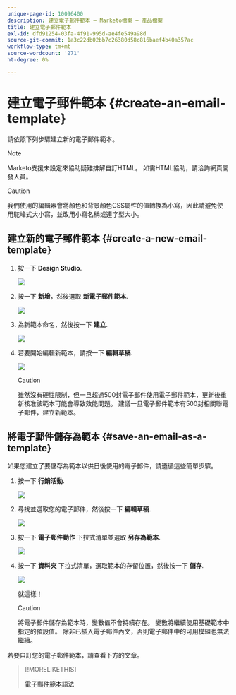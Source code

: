 ```yaml
---
unique-page-id: 10096400
description: 建立電子郵件範本 — Marketo檔案 — 產品檔案
title: 建立電子郵件範本
exl-id: dfd91254-03fa-4f91-995d-ae4fe549a98d
source-git-commit: 1a3c22db02bb7c26380d58c816baef4b40a357ac
workflow-type: tm+mt
source-wordcount: '271'
ht-degree: 0%

---
```


# 建立電子郵件範本 {#create-an-email-template}

請依照下列步驟建立新的電子郵件範本。

>[!NOTE]
>
>Marketo支援未設定來協助疑難排解自訂HTML。 如需HTML協助，請洽詢網頁開發人員。

>[!CAUTION]
>
>我們使用的編輯器會將顏色和背景顏色CSS屬性的值轉換為小寫，因此請避免使用駝峰式大小寫，並改用小寫名稱或連字型大小。

## 建立新的電子郵件範本 {#create-a-new-email-template}

1. 按一下 **Design Studio**.

   ![](assets/designstudio.png)

1. 按一下 **新增**，然後選取 **新電子郵件範本**.

   ![](assets/ds-two.png)

1. 為新範本命名，然後按一下 **建立**.

   ![](assets/three-1.png)

1. 若要開始編輯新範本，請按一下 **編輯草稿**.

   ![](assets/4.png)

   >[!CAUTION]
   >
   >雖然沒有硬性限制，但一旦超過500封電子郵件使用電子郵件範本，更新後重新核准該範本可能會導致效能問題。 建議一旦電子郵件範本有500封相關聯電子郵件，建立新範本。

## 將電子郵件儲存為範本 {#save-an-email-as-a-template}

如果您建立了要儲存為範本以供日後使用的電子郵件，請遵循這些簡單步驟。

1. 按一下 **行銷活動**.

   ![](assets/one.png)

1. 尋找並選取您的電子郵件，然後按一下 **編輯草稿**.

   ![](assets/two-1.png)

1. 按一下 **電子郵件動作** 下拉式清單並選取 **另存為範本**.

   ![](assets/four-1.png)

1. 按一下 **資料夾** 下拉式清單，選取範本的存留位置，然後按一下 **儲存**.

   ![](assets/five-1.png)

   就這樣！

   >[!CAUTION]
   >
   >將電子郵件儲存為範本時，變數值不會持續存在。 變數將繼續使用基礎範本中指定的預設值。 除非已插入電子郵件內文，否則電子郵件中的可用模組也無法繼續。

若要自訂您的電子郵件範本，請查看下方的文章。

>[!MORELIKETHIS]
>
>[電子郵件範本語法](/help/marketo/product-docs/email-marketing/general/email-editor-2/email-template-syntax.md)
